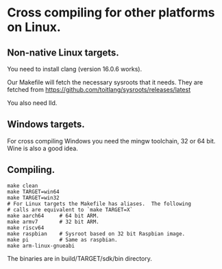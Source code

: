 # Cross compiling for other platforms on Linux.

## Non-native Linux targets.

You need to install clang (version 16.0.6 works).

Our Makefile will fetch the necessary sysroots that it needs.
They are fetched from https://github.com/toitlang/sysroots/releases/latest

You also need lld.

## Windows targets.

For cross compiling Windows you need the mingw toolchain, 32 or 64 bit.
Wine is also a good idea.

## Compiling.

```shell
make clean
make TARGET=win64
make TARGET=win32
# For Linux targets the Makefile has aliases.  The following
# calls are equivalent to `make TARGET=X`
make aarch64     # 64 bit ARM.
make armv7       # 32 bit ARM.
make riscv64
make raspbian    # Sysroot based on 32 bit Raspbian image.
make pi          # Same as raspbian.
make arm-linux-gnueabi
```

The binaries are in build/TARGET/sdk/bin directory.
